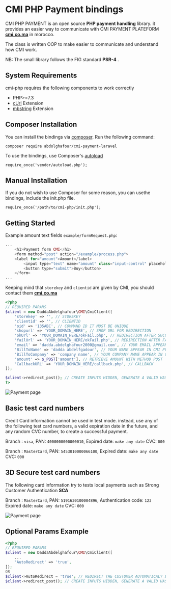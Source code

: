 # CMI PHP Payment bindings

CMI PHP PAYMENT is an open source **PHP payment handling** library. it provides an easier way to communicate with CMI PAYMENT PLATEFORM **[cmi.co.ma](https://www.cmi.co.ma/fr/solutions-paiement-carte-paiement-ligne/ecommerce)** in morocco.

The class is written OOP to make easier to communicate and understand how CMI work.

NB: The small library follows the FIG standard **PSR-4** .

## System Requirements

cmi-php requires the following components to work correctly

- PHP>=7.3
- [cUrl](https://www.php.net/manual/en/book.curl.php) Extension
- [mbstring](https://www.php.net/manual/en/book.mbstring.php) Extension


## Composer Installation

You can install the bindings via [composer](https://getcomposer.org/). Run the following command:
```shell
composer require abdolghafour/cmi-payment-laravel
```
To use the bindings, use Composer's [autoload](https://getcomposer.org/doc/01-basic-usage.md#autoloading)
```shell
require_once('vendor/autoload.php');
```
## Manual Installation

If you do not wish to use Composer for some reason, you can usethe bindings, include the init.php file.
```shell
require_once('/path/to/cmi-php/init.php');
```

## Getting Started

Example amount text fields `example/formRequest.php`:

```php title="example/formRequest.php"
...
    <h1>Payment form CMI</h1>
    <form method="post" action="/example/process.php">
    <label for="amount">Amount</label>
        <input type="text" name="amount" class="input-control" placeholder="put amount here 10.65" value="10.60"> DHS<br/>
        <button type="submit">Buy</button>
    </form>
...
```
Keeping mind that `storekey` and `clientid` are given by CMI, you should contact them **[cmi.co.ma](https://www.cmi.co.ma/fr/solutions-paiement-carte-paiement-ligne/ecommerce)**

```php title="example/process.php"
<?php
// REQUIRED PARAMS
$client = new DaddaAbdelghafour\CMI\CmiClient([
    'storekey' => '', // STOREKEY
    'clientid' => '', // CLIENTID
    'oid' => '135ABC', // COMMAND ID IT MUST BE UNIQUE
    'shopurl' => 'YOUR_DOMAIN_HERE', // SHOP URL FOR REDIRECTION
    'okUrl' => 'YOUR_DOMAIN_HERE/okFail.php', // REDIRECTION AFTER SUCCEFFUL PAYMENT
    'failUrl' => 'YOUR_DOMAIN_HERE/okFail.php', // REDIRECTION AFTER FAILED PAYMENT
    'email' => 'dadda.abdelghafour2000@gmail.com', // YOUR EMAIL APPEAR IN CMI PLATEFORM
    'BillToName' => 'dadda abdelfgadour', // YOUR NAME APPEAR IN CMI PLATEFORM
    'BillToCompany' => 'company name', // YOUR COMPANY NAME APPEAR IN CMI PLATEFORM
    'amount' => $_POST['amount'], // RETRIEVE AMOUNT WITH METHOD POST
    'CallbackURL' => 'YOUR_DOMAIN_HERE/callback.php', // CALLBACK
]);

$client->redirect_post(); // CREATE INPUTS HIDDEN, GENERATE A VALID HASH AND MAKE REDIRECT POST TO CMI
?>
```
![Payment page](https://osmentalent.com/payment-page.png)


## Basic test card numbers
Credit Card information cannot be used in test mode. instead, use any of the following test card numbers, a valid expiration date in the future, and any random CVC number, to create a successful payment.

Branch : `visa`, PAN: `4000000000000010`, Expired date: `make any date` CVC: `000`

Branch : `MasterCard`, PAN: `5453010000066100`, Expired date: `make any date` CVC: `000`

## 3D Secure test card numbers
The following card information try to tests local payments such as Strong Customer Authentication **SCA**

Branch : `MasterCard`, PAN: `5191630100004896`, Authentication code: `123` Expired date: `make any date` CVC: `000`

![Payment page](https://osmentalent.com/3dsecure.png)

## Optional Params Example
```php title="example/process.php"
<?php
// REQUIRED PARAMS
$client = new DaddaAbdelghafour\CMI\CmiClient([
    ...
    'AutoRedirect' => 'true',
]);
OR
$client->AutoRedirect = 'true'; // REDIRECT THE CUSTOMER AUTOMATICALY BACK TO THE MERCHANT's WEB SITE WHEN TRANSACION IS ACCEPTED
$client->redirect_post(); // CREATE INPUTS HIDDEN, GENERATE A VALID HASH AND MAKE REDIRECT POST TO CMI
```
